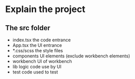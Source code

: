 # Explain the project

## The src folder
- index.tsx     the code entrance
- App.tsx       the UI entrance
- *.css/scss    the style files
- components    UI elements (exclude workbench elements)
- workbench     UI of workbench
- lib           logic code use by UI
- test          code used to test